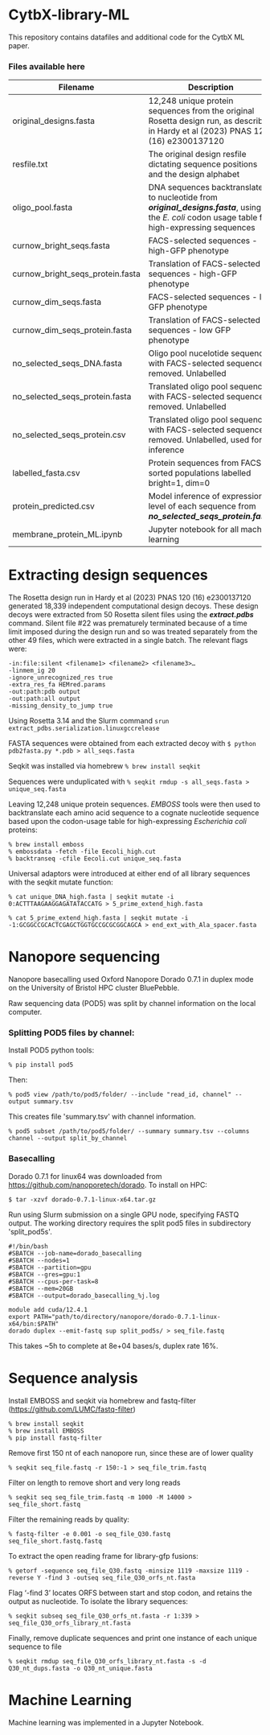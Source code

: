 # CytbX-library-ML

This repository contains datafiles and additional code for the CytbX ML paper.

### Files available here
|Filename|Description|
|--------|-----------|
|original_designs.fasta|12,248 unique protein sequences from the original Rosetta design run, as described in Hardy et al (2023) PNAS 120 (16) e2300137120|
|resfile.txt|The original design resfile dictating sequence positions and the design alphabet|
|oligo_pool.fasta|DNA sequences backtranslated to nucleotide from ***original_designs.fasta***, using the _E. coli_ codon usage table for high-expressing sequences|
|curnow_bright_seqs.fasta|FACS-selected sequences - high-GFP phenotype|
|curnow_bright_seqs_protein.fasta|Translation of FACS-selected sequences - high-GFP phenotype|
|curnow_dim_seqs.fasta|FACS-selected sequences - low GFP phenotype|
|curnow_dim_seqs_protein.fasta|Translation of FACS-selected sequences - low GFP phenotype|
|no_selected_seqs_DNA.fasta|Oligo pool nucelotide sequences with FACS-selected sequences	removed. Unlabelled|
|no_selected_seqs_protein.fasta|Translated oligo pool sequences with FACS-selected sequences removed. Unlabelled|
|no_selected_seqs_protein.csv|Translated oligo pool sequences with FACS-selected sequences removed. Unlabelled, used for inference|
|labelled_fasta.csv|Protein sequences from FACS sorted populations labelled bright=1, dim=0|
|protein_predicted.csv|Model inference of expression level of each sequence	from ***no_selected_seqs_protein.fasta***|
|membrane_protein_ML.ipynb|Jupyter notebook for all machine learning|

# Extracting design sequences
The Rosetta design run in Hardy et al (2023) PNAS 120 (16) e2300137120 generated 18,339 independent computational design decoys. These design decoys were extracted from 50 Rosetta silent files using the ***extract.pdbs*** command. Silent file #22 was prematurely terminated because of a time limit imposed during the design run and so was treated separately from the other 49 files, which were extracted in a single batch. The relevant flags were:
```
-in:file:silent <filename1> <filename2> <filename3>…
-linmem_ig 20
-ignore_unrecognized_res true
-extra_res_fa HEMred.params
-out:path:pdb output
-out:path:all output
-missing_density_to_jump true
```
Using Rosetta 3.14 and the Slurm command ```srun extract_pdbs.serialization.linuxgccrelease```

FASTA sequences were obtained from each extracted decoy with ```$ python pdb2fasta.py *.pdb > all_seqs.fasta```

Seqkit was installed via homebrew ```% brew install seqkit```

Sequences were unduplicated with ```% seqkit rmdup -s all_seqs.fasta > unique_seq.fasta```

Leaving 12,248 unique protein sequences. _EMBOSS_ tools were then used to backtranslate each amino acid sequence to a cognate nucleotide sequence based upon the codon-usage table for high-expressing _Escherichia coli_ proteins:
```
% brew install emboss
% embossdata -fetch -file Eecoli_high.cut
% backtranseq -cfile Eecoli.cut unique_seq.fasta
```
Universal adaptors were introduced at either end of all library sequences with the seqkit mutate function:
```
% cat unique_DNA_high.fasta | seqkit mutate -i 0:ACTTTAAGAAGGAGATATACCATG > 5_prime_extend_high.fasta     

% cat 5_prime_extend_high.fasta | seqkit mutate -i -1:GCGGCCGCACTCGAGCTGGTGCCGCGCGGCAGCA > end_ext_with_Ala_spacer.fasta
```
# Nanopore sequencing
Nanopore basecalling used Oxford Nanopore Dorado 0.7.1 in duplex mode on the University of Bristol HPC cluster BluePebble.

Raw sequencing data (POD5) was split by channel information on the local computer.

### Splitting POD5 files by channel:
Install POD5 python tools:
```
% pip install pod5
```
Then:
```
% pod5 view /path/to/pod5/folder/ --include "read_id, channel" --output summary.tsv
```
This creates file 'summary.tsv' with channel information. 
```
% pod5 subset /path/to/pod5/folder/ --summary summary.tsv --columns channel --output split_by_channel
```
### Basecalling
Dorado 0.7.1 for linux64 was downloaded from https://github.com/nanoporetech/dorado. To install on HPC:
```
$ tar -xzvf dorado-0.7.1-linux-x64.tar.gz
```
Run using Slurm submission on a single GPU node, specifying FASTQ output. The working directory requires the split pod5 files in subdirectory 'split_pod5s'. 
```
#!/bin/bash
#SBATCH --job-name=dorado_basecalling
#SBATCH --nodes=1
#SBATCH --partition=gpu
#SBATCH --gres=gpu:1
#SBATCH --cpus-per-task=8
#SBATCH --mem=20GB
#SBATCH --output=dorado_basecalling_%j.log

module add cuda/12.4.1
export PATH="path/to/directory/nanopore/dorado-0.7.1-linux-x64/bin:$PATH"
dorado duplex --emit-fastq sup split_pod5s/ > seq_file.fastq
```
This takes ~5h to complete at 8e+04 bases/s, duplex rate 16%.

# Sequence analysis
Install EMBOSS and seqkit via homebrew and fastq-filter (https://github.com/LUMC/fastq-filter)
```
% brew install seqkit
% brew install EMBOSS
% pip install fastq-filter
```
Remove first 150 nt of each nanopore run, since these are of lower quality
```
% seqkit seq_file.fastq -r 150:-1 > seq_file_trim.fastq
```
Filter on length to remove short and very long reads
```
% seqkit seq seq_file_trim.fastq -m 1000 -M 14000 >  seq_file_short.fastq
```
Filter the remaining reads by quality:
```
% fastq-filter -e 0.001 -o seq_file_Q30.fastq seq_file_short.fastq.fastq
```
To extract the open reading frame for library-gfp fusions:
```
% getorf -sequence seq_file_Q30.fastq -minsize 1119 -maxsize 1119 -reverse Y -find 3 -outseq seq_file_Q30_orfs_nt.fasta
```
Flag ‘-find 3’ locates ORFS between start and stop codon, and retains the output as nucleotide. 
To isolate the library sequences:
```
% seqkit subseq seq_file_Q30_orfs_nt.fasta -r 1:339 > seq_file_Q30_orfs_library_nt.fasta
```
Finally, remove duplicate sequences and print one instance of each unique sequence to file
```
% seqkit rmdup seq_file_Q30_orfs_library_nt.fasta -s -d Q30_nt_dups.fasta -o Q30_nt_unique.fasta
```    
# Machine Learning
Machine learning was implemented in a Jupyter Notebook.
